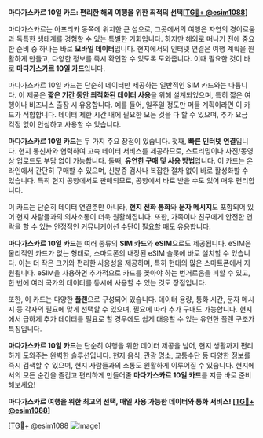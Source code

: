 **마다가스카르 10일 카드: 편리한 해외 여행을 위한 최적의 선택[[TG💪+ @esim1088](https://t.me/s/esim1088)]**

마다가스카르는 아프리카 동쪽에 위치한 큰 섬으로, 그곳에서의 여행은 자연의 경이로움과 독특한 생태계를 경험할 수 있는 특별한 기회입니다. 하지만 해외로 떠나기 전에 중요한 준비 중 하나는 바로 **모바일 데이터**입니다. 현지에서의 인터넷 연결은 여행 계획을 원활하게 만들고, 다양한 정보를 즉시 확인할 수 있도록 도와줍니다. 이때 필요한 것이 바로 **마다가스카르 10일 카드**입니다.

마다가스카르 10일 카드는 단순히 데이터만 제공하는 일반적인 SIM 카드와는 다릅니다. 이 제품은 **짧은 기간 동안 최적화된 데이터 사용**을 위해 설계되었으며, 특히 짧은 여행이나 비즈니스 출장 시 유용합니다. 예를 들어, 일주일 정도만 머물 계획이라면 이 카드가 적합합니다. 데이터 제한 시간 내에 필요한 모든 것을 다 할 수 있으며, 추가 요금 걱정 없이 안심하고 사용할 수 있습니다.

**마다가스카르 10일 카드**는 두 가지 주요 장점이 있습니다. 첫째, **빠른 인터넷 연결**입니다. 현지 통신사와 협력하여 고속 데이터 서비스를 제공하므로, 스트리밍이나 사진/동영상 업로드도 부담 없이 가능합니다. 둘째, **유연한 구매 및 사용 방법**입니다. 이 카드는 온라인에서 간단히 구매할 수 있으며, 신분증 검사나 복잡한 절차 없이 바로 활성화할 수 있습니다. 특히 현지 공항에서도 판매되므로, 공항에서 바로 받을 수도 있어 매우 편리합니다.

이 카드는 단순히 데이터 연결뿐만 아니라, **현지 전화 통화**와 **문자 메시지**도 포함되어 있어 현지 사람들과의 의사소통이 더욱 원활해집니다. 또한, 가족이나 친구에게 안전한 연락을 할 수 있는 안정적인 커뮤니케이션 수단이 필요할 때도 유용합니다.

**마다가스카르 10일 카드**는 여러 종류의 **SIM 카드**와 **eSIM**으로도 제공됩니다. eSIM은 물리적인 카드가 없는 형태로, 스마트폰의 내장된 eSIM 슬롯에 바로 설치할 수 있습니다. 이는 더 작은 크기와 편리한 사용성을 제공하며, 특히 현대의 많은 스마트폰에서 지원됩니다. eSIM을 사용하면 추가적으로 카드를 꽂아야 하는 번거로움을 피할 수 있고, 한 번에 여러 국가의 데이터를 동시에 사용할 수 있는 것도 장점입니다.

또한, 이 카드는 다양한 **플랜**으로 구성되어 있습니다. 데이터 용량, 통화 시간, 문자 메시지 등 각자의 필요에 맞게 선택할 수 있으며, 필요에 따라 추가 구매도 가능합니다. 현지에서 급하게 추가 데이터를 필요로 할 경우에도 쉽게 대응할 수 있는 유연한 플랜 구조가 특징입니다.

**마다가스카르 10일 카드**는 단순히 여행을 위한 데이터 제공을 넘어, 현지 생활까지 편리하게 도와주는 완벽한 솔루션입니다. 현지 음식, 관광 명소, 교통수단 등 다양한 정보를 즉시 검색할 수 있으며, 현지 사람들과의 소통도 원활하게 이루어질 수 있습니다. 현지에서의 모든 순간을 즐겁고 편리하게 만들어줄 **마다가스카르 10일 카드**를 지금 바로 준비해보세요!

**마다가스카르 여행을 위한 최고의 선택, 매일 사용 가능한 데이터와 통화 서비스! [[TG💪+ @esim1088](https://t.me/s/esim1088)]**

[[TG💪+ @esim1088](https://t.me/s/esim1088) ![Image](https://i.postimg.cc/Y0z9fWf4/image.png)]